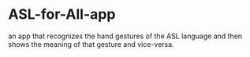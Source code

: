# ASL-for-All-app
an app that recognizes the hand gestures of the ASL language and then shows the meaning of that gesture and vice-versa.
